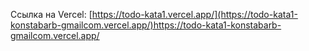 Ccылка на Vercel:
[https://todo-kata1.vercel.app/](https://todo-kata1-konstabarb-gmailcom.vercel.app/)https://todo-kata1-konstabarb-gmailcom.vercel.app/
